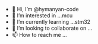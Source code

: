 - 👋 Hi, I’m @hymanyan-code
- 👀 I’m interested in ...mcu
- 🌱 I’m currently learning ...stm32 
- 💞️ I’m looking to collaborate on ...
- 📫 How to reach me ...

<!---
hymanyan-code/hymanyan-code is a ✨ special ✨ repository because its `README.md` (this file) appears on your GitHub profile.
You can click the Preview link to take a look at your changes.
--->
